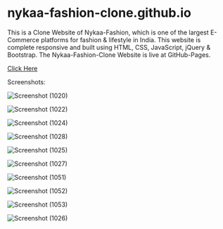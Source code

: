 # nykaa-fashion-clone.github.io
This is a Clone Website of Nykaa-Fashion, which is one of the largest E-Commerce platforms for fashion & lifestyle in India. 
This website is complete responsive and built using HTML, CSS, JavaScript, jQuery & Bootstrap. The Nykaa-Fashion-Clone Website is live at GitHub-Pages.

[Click Here](https://debajyotitalukder2001.github.io/nykaa-fashion-clone.github.io/)


Screenshots:

![Screenshot (1020)](https://github.com/DebajyotiTalukder2001/nykaa-fashion-clone.github.io/assets/136104351/17d721be-3572-4ebf-a7d5-0611256b370e)



![Screenshot (1022)](https://github.com/DebajyotiTalukder2001/nykaa-fashion-clone.github.io/assets/136104351/69ae9fc5-0f01-49ee-a469-f3e449fc9fc6)




![Screenshot (1024)](https://github.com/DebajyotiTalukder2001/nykaa-fashion-clone.github.io/assets/136104351/2e1cfb28-e267-4905-ae96-c4420ad0b8ba)




![Screenshot (1028)](https://github.com/DebajyotiTalukder2001/nykaa-fashion-clone.github.io/assets/136104351/2ff6cb85-d8c5-4525-8eb2-4d4a49ec650c)



![Screenshot (1025)](https://github.com/DebajyotiTalukder2001/nykaa-fashion-clone.github.io/assets/136104351/ad057cbc-e238-4e56-b506-8e488ca6aa34)



![Screenshot (1027)](https://github.com/DebajyotiTalukder2001/nykaa-fashion-clone.github.io/assets/136104351/24c7c30a-fa97-477f-8265-6ccd0b28967c)




![Screenshot (1051)](https://github.com/DebajyotiTalukder2001/nykaa-fashion-clone.github.io/assets/136104351/8b175ab4-1f44-4b64-9cba-de129bab31bb)


![Screenshot (1052)](https://github.com/DebajyotiTalukder2001/nykaa-fashion-clone.github.io/assets/136104351/c4d33790-e54e-4296-97a8-5441bf3b8992)



![Screenshot (1053)](https://github.com/DebajyotiTalukder2001/nykaa-fashion-clone.github.io/assets/136104351/503d1982-28f1-4709-97f4-43383ed31348)





![Screenshot (1026)](https://github.com/DebajyotiTalukder2001/nykaa-fashion-clone.github.io/assets/136104351/2b2e9648-c2aa-4830-935c-dc7d3eca0efe)


